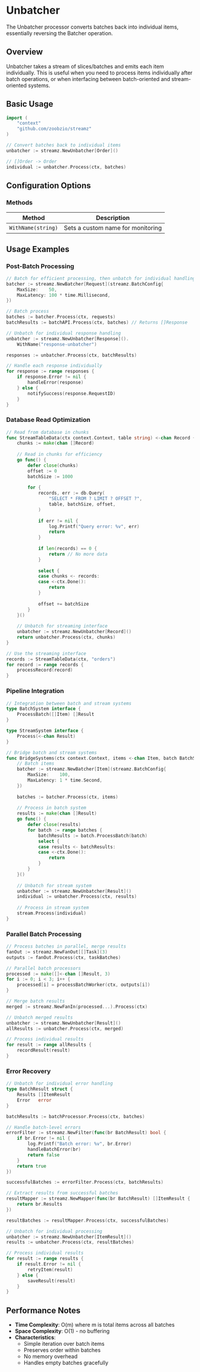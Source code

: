 # Unbatcher

The Unbatcher processor converts batches back into individual items, essentially reversing the Batcher operation.

## Overview

Unbatcher takes a stream of slices/batches and emits each item individually. This is useful when you need to process items individually after batch operations, or when interfacing between batch-oriented and stream-oriented systems.

## Basic Usage

```go
import (
    "context"
    "github.com/zoobzio/streamz"
)

// Convert batches back to individual items
unbatcher := streamz.NewUnbatcher[Order]()

// []Order -> Order
individual := unbatcher.Process(ctx, batches)
```

## Configuration Options

### Methods

| Method | Description |
|--------|-------------|
| `WithName(string)` | Sets a custom name for monitoring |

## Usage Examples

### Post-Batch Processing

```go
// Batch for efficient processing, then unbatch for individual handling
batcher := streamz.NewBatcher[Request](streamz.BatchConfig{
    MaxSize:    50,
    MaxLatency: 100 * time.Millisecond,
})

// Batch process
batches := batcher.Process(ctx, requests)
batchResults := batchAPI.Process(ctx, batches) // Returns []Response

// Unbatch for individual response handling
unbatcher := streamz.NewUnbatcher[Response]().
    WithName("response-unbatcher")

responses := unbatcher.Process(ctx, batchResults)

// Handle each response individually
for response := range responses {
    if response.Error != nil {
        handleError(response)
    } else {
        notifySuccess(response.RequestID)
    }
}
```

### Database Read Optimization

```go
// Read from database in chunks
func StreamTableData(ctx context.Context, table string) <-chan Record {
    chunks := make(chan []Record)
    
    // Read in chunks for efficiency
    go func() {
        defer close(chunks)
        offset := 0
        batchSize := 1000
        
        for {
            records, err := db.Query(
                "SELECT * FROM ? LIMIT ? OFFSET ?",
                table, batchSize, offset,
            )
            
            if err != nil {
                log.Printf("Query error: %v", err)
                return
            }
            
            if len(records) == 0 {
                return // No more data
            }
            
            select {
            case chunks <- records:
            case <-ctx.Done():
                return
            }
            
            offset += batchSize
        }
    }()
    
    // Unbatch for streaming interface
    unbatcher := streamz.NewUnbatcher[Record]()
    return unbatcher.Process(ctx, chunks)
}

// Use the streaming interface
records := StreamTableData(ctx, "orders")
for record := range records {
    processRecord(record)
}
```

### Pipeline Integration

```go
// Integration between batch and stream systems
type BatchSystem interface {
    ProcessBatch([]Item) []Result
}

type StreamSystem interface {
    Process(<-chan Result)
}

// Bridge batch and stream systems
func BridgeSystems(ctx context.Context, items <-chan Item, batch BatchSystem, stream StreamSystem) {
    // Batch items
    batcher := streamz.NewBatcher[Item](streamz.BatchConfig{
        MaxSize:    100,
        MaxLatency: 1 * time.Second,
    })
    
    batches := batcher.Process(ctx, items)
    
    // Process in batch system
    results := make(chan []Result)
    go func() {
        defer close(results)
        for batch := range batches {
            batchResults := batch.ProcessBatch(batch)
            select {
            case results <- batchResults:
            case <-ctx.Done():
                return
            }
        }
    }()
    
    // Unbatch for stream system
    unbatcher := streamz.NewUnbatcher[Result]()
    individual := unbatcher.Process(ctx, results)
    
    // Process in stream system
    stream.Process(individual)
}
```

### Parallel Batch Processing

```go
// Process batches in parallel, merge results
fanOut := streamz.NewFanOut[[]Task](3)
outputs := fanOut.Process(ctx, taskBatches)

// Parallel batch processors
processed := make([]<-chan []Result, 3)
for i := 0; i < 3; i++ {
    processed[i] = processBatchWorker(ctx, outputs[i])
}

// Merge batch results
merged := streamz.NewFanIn(processed...).Process(ctx)

// Unbatch merged results
unbatcher := streamz.NewUnbatcher[Result]()
allResults := unbatcher.Process(ctx, merged)

// Process individual results
for result := range allResults {
    recordResult(result)
}
```

### Error Recovery

```go
// Unbatch for individual error handling
type BatchResult struct {
    Results []ItemResult
    Error   error
}

batchResults := batchProcessor.Process(ctx, batches)

// Handle batch-level errors
errorFilter := streamz.NewFilter(func(br BatchResult) bool {
    if br.Error != nil {
        log.Printf("Batch error: %v", br.Error)
        handleBatchError(br)
        return false
    }
    return true
})

successfulBatches := errorFilter.Process(ctx, batchResults)

// Extract results from successful batches
resultMapper := streamz.NewMapper(func(br BatchResult) []ItemResult {
    return br.Results
})

resultBatches := resultMapper.Process(ctx, successfulBatches)

// Unbatch for individual processing
unbatcher := streamz.NewUnbatcher[ItemResult]()
results := unbatcher.Process(ctx, resultBatches)

// Process individual results
for result := range results {
    if result.Error != nil {
        retryItem(result)
    } else {
        saveResult(result)
    }
}
```

## Performance Notes

- **Time Complexity**: O(m) where m is total items across all batches
- **Space Complexity**: O(1) - no buffering
- **Characteristics**:
  - Simple iteration over batch items
  - Preserves order within batches
  - No memory overhead
  - Handles empty batches gracefully